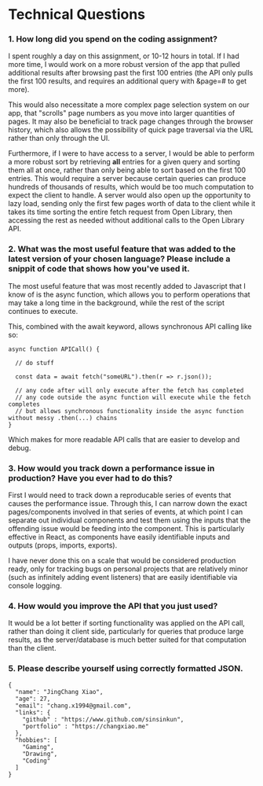 # Technical Questions

### 1. How long did you spend on the coding assignment?

I spent roughly a day on this assignment, or 10-12 hours in total. If I had more time, I would work on a more robust version of the app that pulled additional results after browsing past the first 100 entries (the API only pulls the first 100 results, and requires an additional query with &page=# to get more).

This would also necessitate a more complex page selection system on our app, that "scrolls" page numbers as you move into larger quantities of pages. It may also be beneficial to track page changes through the browser history, which also allows the possibility of quick page traversal via the URL rather than only through the UI.

Furthermore, if I were to have access to a server, I would be able to perform a more robust sort by retrieving **all** entries for a given query and sorting them all at once, rather than only being able to sort based on the first 100 entries. This would require a server because certain queries can produce hundreds of thousands of results, which would be too much computation to expect the client to handle. A server would also open up the opportunity to lazy load, sending only the first few pages worth of data to the client while it takes its time sorting the entire fetch request from Open Library, then accessing the rest as needed without additional calls to the Open Library API.


### 2. What was the most useful feature that was added to the latest version of your chosen language? Please include a snippit of code that shows how you've used it.

The most useful feature that was most recently added to Javascript that I know of is the async function, which allows you to perform operations that may take a long time in the background, while the rest of the script continues to execute.

This, combined with the await keyword, allows synchronous API calling like so:
```
async function APICall() {

  // do stuff

  const data = await fetch("someURL").then(r => r.json());

  // any code after will only execute after the fetch has completed
  // any code outside the async function will execute while the fetch completes
  // but allows synchronous functionality inside the async function without messy .then(...) chains
}
```
Which makes for more readable API calls that are easier to develop and debug.


### 3. How would you track down a performance issue in production? Have you ever had to do this?

First I would need to track down a reproducable series of events that causes the performance issue. Through this, I can narrow down the exact pages/components involved in that series of events, at which point I can separate out individual components and test them using the inputs that the offending issue would be feeding into the component. This is particularly effective in React, as components have easily identifiable inputs and outputs (props, imports, exports).

I have never done this on a scale that would be considered production ready, only for tracking bugs on personal projects that are relatively minor (such as infinitely adding event listeners) that are easily identifiable via console logging.


### 4. How would you improve the API that you just used?

It would be a lot better if sorting functionality was applied on the API call, rather than doing it client side, particularly for queries that produce large results, as the server/database is much better suited for that computation than the client.


### 5. Please describe yourself using correctly formatted JSON.
```
{
  "name": "JingChang Xiao",
  "age": 27,
  "email": "chang.x1994@gmail.com",
  "links": {
    "github" : "https://www.github.com/sinsinkun",
    "portfolio" : "https://changxiao.me"
  },
  "hobbies": [
    "Gaming",
    "Drawing",
    "Coding"
  ]
}
```
